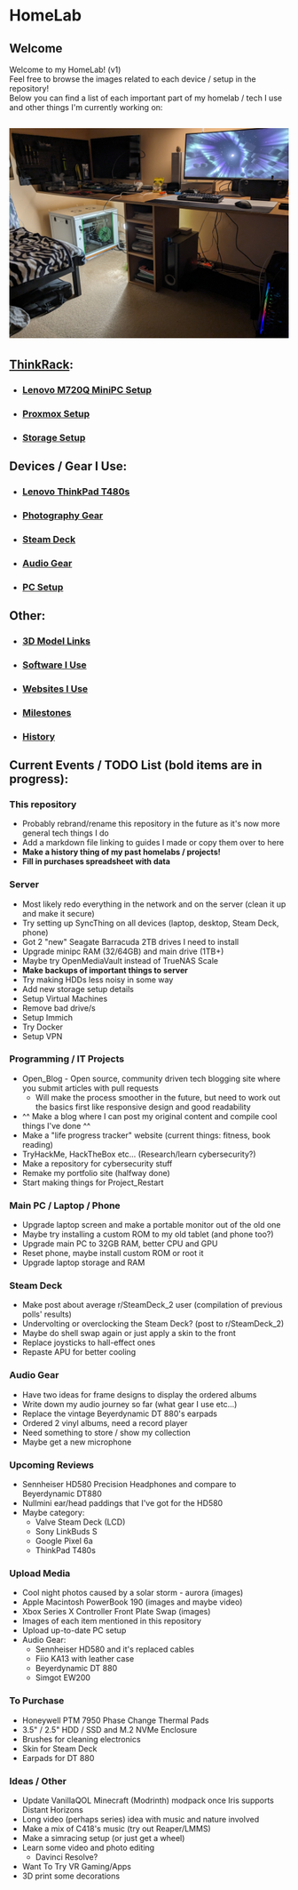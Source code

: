 # HomeLab
## Welcome
Welcome to my HomeLab! (v1)  
Feel free to browse the images related to each device / setup in the repository!  
Below you can find a list of each important part of my homelab / tech I use and other things I'm currently working on:
## ![Full HomeLab/Setup](images/Room_Setup/PXL_20231231_210041993.jpg)
## [ThinkRack](markdown/ThinkRack_Setup.md):
- ### [Lenovo M720Q MiniPC Setup](markdown/Lenovo_M720Q_Setup.md)
- ### [Proxmox Setup](markdown/Proxmox_Setup.md)
- ### [Storage Setup](markdown/Storage_Setup.md)
## Devices / Gear I Use:
- ### [Lenovo ThinkPad T480s](markdown/Lenovo_ThinkPad_T480s_Setup.md)
- ### [Photography Gear](markdown/Photography_Gear.md)
- ### [Steam Deck](markdown/Steam_Deck_Setup.md)
- ### [Audio Gear](markdown/Audio_Gear.md)
- ### [PC Setup](markdown/PC_Setup.md)
## Other:
- ### [3D Model Links](markdown/3D_Model_Links.md)
- ### [Software I Use](markdown/Software.md)
- ### [Websites I Use](markdown/Websites.md)
- ### [Milestones](markdown/Milestones.md)
- ### [History](markdown/History.md)
## Current Events / TODO List (bold items are in progress): 
### This repository
- Probably rebrand/rename this repository in the future as it's now more general tech things I do
- Add a markdown file linking to guides I made or copy them over to here
- **Make a history thing of my past homelabs / projects!**
- **Fill in purchases spreadsheet with data**
### Server
- Most likely redo everything in the network and on the server (clean it up and make it secure)
- Try setting up SyncThing on all devices (laptop, desktop, Steam Deck, phone)
- Got 2 "new" Seagate Barracuda 2TB drives I need to install
- Upgrade minipc RAM (32/64GB) and main drive (1TB+)
- Maybe try OpenMediaVault instead of TrueNAS Scale
- **Make backups of important things to server**
- Try making HDDs less noisy in some way
- Add new storage setup details
- Setup Virtual Machines
- Remove bad drive/s
- Setup Immich
- Try Docker
- Setup VPN
### Programming / IT Projects
- Open_Blog - Open source, community driven tech blogging site where you submit articles with pull requests
    - Will make the process smoother in the future, but need to work out the basics first like responsive design and good readability
- ^^ Make a blog where I can post my original content and compile cool things I've done ^^
- Make a "life progress tracker" website (current things: fitness, book reading)
- TryHackMe, HackTheBox etc... (Research/learn cybersecurity?)
- Make a repository for cybersecurity stuff
- Remake my portfolio site (halfway done)
- Start making things for Project_Restart
### Main PC / Laptop / Phone
- Upgrade laptop screen and make a portable monitor out of the old one
- Maybe try installing a custom ROM to my old tablet (and phone too?)
- Upgrade main PC to 32GB RAM, better CPU and GPU
- Reset phone, maybe install custom ROM or root it
- Upgrade laptop storage and RAM
### Steam Deck
- Make post about average r/SteamDeck_2 user (compilation of previous polls' results)
- Undervolting or overclocking the Steam Deck? (post to r/SteamDeck_2)
- Maybe do shell swap again or just apply a skin to the front
- Replace joysticks to hall-effect ones
- Repaste APU for better cooling
### Audio Gear
- Have two ideas for frame designs to display the ordered albums
- Write down my audio journey so far (what gear I use etc...)
- Replace the vintage Beyerdynamic DT 880's earpads
- Ordered 2 vinyl albums, need a record player
- Need something to store / show my collection
- Maybe get a new microphone
### Upcoming Reviews
- Sennheiser HD580 Precision Headphones and compare to Beyerdynamic DT880
- Nullmini ear/head paddings that I've got for the HD580
- Maybe category:
    - Valve Steam Deck (LCD)
    - Sony LinkBuds S
    - Google Pixel 6a
    - ThinkPad T480s
### Upload Media
- Cool night photos caused by a solar storm - aurora (images)
- Apple Macintosh PowerBook 190 (images and maybe video)
- Xbox Series X Controller Front Plate Swap (images)
- Images of each item mentioned in this repository
- Upload up-to-date PC setup
- Audio Gear:
    - Sennheiser HD580 and it's replaced cables
    - Fiio KA13 with leather case
    - Beyerdynamic DT 880
    - Simgot EW200
### To Purchase
- Honeywell PTM 7950 Phase Change Thermal Pads
- 3.5" / 2.5" HDD / SSD and M.2 NVMe Enclosure
- Brushes for cleaning electronics
- Skin for Steam Deck
- Earpads for DT 880
### Ideas / Other
- Update VanillaQOL Minecraft (Modrinth) modpack once Iris supports Distant Horizons
- Long video (perhaps series) idea with music and nature involved
- Make a mix of C418's music (try out Reaper/LMMS)
- Make a simracing setup (or just get a wheel)
- Learn some video and photo editing
    - Davinci Resolve?
- Want To Try VR Gaming/Apps
- 3D print some decorations